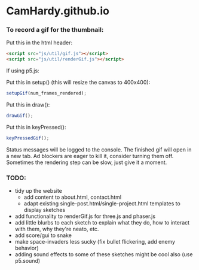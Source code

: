 # CamHardy.github.io

### To record a gif for the thumbnail:

Put this in the html header:

```html
<script src="js/util/gif.js"></script>
<script src="js/util/renderGif.js"></script>
```

If using p5.js:

Put this in setup() (this will resize the canvas to 400x400):

```javascript
setupGif(num_frames_rendered);
```

Put this in draw():

```javascript
drawGif();
```

Put this in keyPressed():

```javascript
keyPressedGif();
```

Status messages will be logged to the console. The finished gif will open in a new tab. Ad blockers are eager to kill it, consider turning them off. Sometimes the rendering step can be slow, just give it a moment.

### TODO:

* tidy up the website 
  * add content to about.html, contact.html
  * adapt existing single-post.html/single-project.html templates to display sketches
* add functionality to renderGif.js for three.js and phaser.js
* add little blurbs to each sketch to explain what they do, how to interact with them, why they're neato, etc.
* add score/gui to snake
* make space-invaders less sucky (fix bullet flickering, add enemy behavior)
* adding sound effects to some of these sketches might be cool also (use p5.sound)
